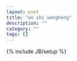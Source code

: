 ```yaml
---
layout: post
title: "wo shi wangheng"
description: ""
category: ""
tags: []
---
```

{% include JB/setup %}
